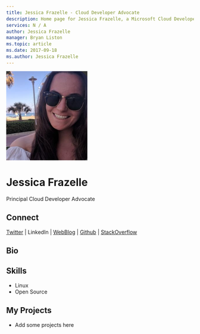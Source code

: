 ```yaml
---
title: Jessica Frazelle - Cloud Developer Advocate
description: Home page for Jessica Frazelle, a Microsoft Cloud Developer Advocate
services: N / A
author: Jessica Frazelle
manager: Bryan Liston
ms.topic: article
ms.date: 2017-09-18
ms.author: Jessica Frazelle
---
```


![Image of Jessica Frazelle](media/profiles/jessica-frazelle.png)

# Jessica Frazelle

Principal Cloud Developer Advocate

## Connect
[Twitter](https://twitter.com/jessfraz) | LinkedIn | [WebBlog](https://blog.jessfraz.com/) | [Github](https://github.com/jessfraz) | [StackOverflow](https://stackoverflow.com/users/1250388/jessie-frazelle)

## Bio



## Skills

* Linux
* Open Source


## My Projects

* Add some projects here
